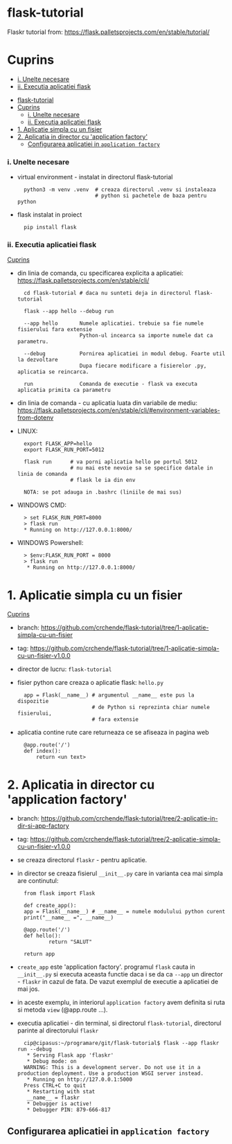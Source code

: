 # flask-tutorial
Flaskr tutorial from: https://flask.palletsprojects.com/en/stable/tutorial/

# Cuprins

* [i. Unelte necesare](#i-unelte-necesare)
* [ii. Executia aplicatiei flask](#ii-executia-aplicatiei-flask)
- [flask-tutorial](#flask-tutorial)
- [Cuprins](#cuprins)
    - [i. Unelte necesare](#i-unelte-necesare)
    - [ii. Executia aplicatiei flask](#ii-executia-aplicatiei-flask)
- [1. Aplicatie simpla cu un fisier](#1-aplicatie-simpla-cu-un-fisier)
- [2. Aplicatia in director cu 'application factory'](#2-aplicatia-in-director-cu-application-factory)
  - [Configurarea aplicatiei in `application factory`](#configurarea-aplicatiei-in-application-factory)

### i. Unelte necesare
- virtual environment - instalat in directorul flask-tutorial

        python3 -m venv .venv  # creaza directorul .venv si instaleaza 
                               # python si pachetele de baza pentru python


- flask instalat in proiect

        pip install flask


### ii. Executia aplicatiei flask
[Cuprins](#cuprins)

- din linia de comanda, cu specificarea explicita a aplicatiei: https://flask.palletsprojects.com/en/stable/cli/

        cd flask-tutorial # daca nu sunteti deja in directorul flask-tutorial
        
        flask --app hello --debug run

        --app hello       Numele aplicatiei. trebuie sa fie numele fisierului fara extensie
                          Python-ul incearca sa importe numele dat ca parametru.

        --debug           Pornirea aplicatiei in modul debug. Foarte util la dezvoltare
                          Dupa fiecare modificare a fisierelor .py, aplicatia se reincarca.

        run               Comanda de executie - flask va executa aplicatia primita ca parametru

- din linia de comanda - cu aplicatia luata din variabile de mediu: https://flask.palletsprojects.com/en/stable/cli/#environment-variables-from-dotenv

- LINUX:

        export FLASK_APP=hello
        export FLASK_RUN_PORT=5012

        flask run      # va porni aplicatia hello pe portul 5012
                       # nu mai este nevoie sa se specifice datale in linia de comanda
                       # flask le ia din env

        NOTA: se pot adauga in .bashrc (liniile de mai sus)

- WINDOWS CMD:
  
        > set FLASK_RUN_PORT=8000
        > flask run
        * Running on http://127.0.0.1:8000/
  
- WINDOWS Powershell:

        > $env:FLASK_RUN_PORT = 8000
        > flask run
         * Running on http://127.0.0.1:8000/

# 1. Aplicatie simpla cu un fisier
[Cuprins](#cuprins)

- branch: https://github.com/crchende/flask-tutorial/tree/1-aplicatie-simpla-cu-un-fisier
- tag:    https://github.com/crchende/flask-tutorial/tree/1-aplicatie-simpla-cu-un-fisier-v1.0.0

- director de lucru: `flask-tutorial`
- fisier python care creaza o aplicatie flask: `hello.py`
  
        app = Flask(__name__) # argumentul __name__ este pus la dispozitie 
                              # de Python si reprezinta chiar numele fisierului, 
                              # fara extensie

- aplicatia contine rute care returneaza ce se afiseaza in pagina web
  
        @app.route('/')
        def index():
            return <un text>

# 2. Aplicatia in director cu 'application factory'

- branch: https://github.com/crchende/flask-tutorial/tree/2-aplicatie-in-dir-si-app-factory
- tag:    https://github.com/crchende/flask-tutorial/tree/2-aplicatie-simpla-cu-un-fisier-v1.0.0

- se creaza directorul `flaskr` - pentru aplicatie.
- in director se creaza fisierul `__init__.py` care in varianta cea mai simpla are continutul:

        from flask import Flask

        def create_app():
        app = Flask(__name__) # __name__ = numele modulului python curent
        print("__name__ =", __name__)

        @app.route('/')
        def hello():
                return "SALUT"
        
        return app

- `create_app` este 'application factory'. programul `flask` cauta in `__init__.py` si executa aceasta functie daca i se da ca `--app` un director - `flaskr` in cazul de fata. De vazut exemplul de executie a aplicatiei de mai jos.

- in aceste exemplu, in interiorul `application factory` avem definita si ruta si metoda `view` (@app.route ...).

- executia aplicatiei - din terminal, si directorul `flask-tutorial`, directorul parinte al directorului `flaskr`
  
        cip@cipasus:~/programare/git/flask-tutorial$ flask --app flaskr run --debug
         * Serving Flask app 'flaskr'
         * Debug mode: on
        WARNING: This is a development server. Do not use it in a production deployment. Use a production WSGI server instead.
         * Running on http://127.0.0.1:5000
        Press CTRL+C to quit
         * Restarting with stat
         __name__ = flaskr
         * Debugger is active!
         * Debugger PIN: 879-666-817

## Configurarea aplicatiei in `application factory`

